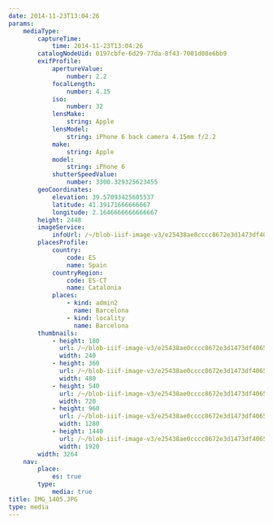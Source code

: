 ```yaml
---
date: 2014-11-23T13:04:26
params:
    mediaType:
        captureTime:
            time: 2014-11-23T13:04:26
        catalogNodeUid: 0197cbfe-6d29-77da-8f43-7001d08e6bb9
        exifProfile:
            apertureValue:
                number: 2.2
            focalLength:
                number: 4.15
            iso:
                number: 32
            lensMake:
                string: Apple
            lensModel:
                string: iPhone 6 back camera 4.15mm f/2.2
            make:
                string: Apple
            model:
                string: iPhone 6
            shutterSpeedValue:
                number: 3300.329325623455
        geoCoordinates:
            elevation: 39.57093425605537
            latitude: 41.39171666666667
            longitude: 2.1646666666666667
        height: 2448
        imageService:
            infoUrl: /~/blob-iiif-image-v3/e25438ae0cccc8672e3d1473df4065dbc89e85b9a2f7816e14d8cdf7f61e2c97/info.json
        placesProfile:
            country:
                code: ES
                name: Spain
            countryRegion:
                code: ES-CT
                name: Catalonia
            places:
                - kind: admin2
                  name: Barcelona
                - kind: locality
                  name: Barcelona
        thumbnails:
            - height: 180
              url: /~/blob-iiif-image-v3/e25438ae0cccc8672e3d1473df4065dbc89e85b9a2f7816e14d8cdf7f61e2c97/full/240%2C180/0/default.jpg
              width: 240
            - height: 360
              url: /~/blob-iiif-image-v3/e25438ae0cccc8672e3d1473df4065dbc89e85b9a2f7816e14d8cdf7f61e2c97/full/480%2C360/0/default.jpg
              width: 480
            - height: 540
              url: /~/blob-iiif-image-v3/e25438ae0cccc8672e3d1473df4065dbc89e85b9a2f7816e14d8cdf7f61e2c97/full/720%2C540/0/default.jpg
              width: 720
            - height: 960
              url: /~/blob-iiif-image-v3/e25438ae0cccc8672e3d1473df4065dbc89e85b9a2f7816e14d8cdf7f61e2c97/full/1280%2C960/0/default.jpg
              width: 1280
            - height: 1440
              url: /~/blob-iiif-image-v3/e25438ae0cccc8672e3d1473df4065dbc89e85b9a2f7816e14d8cdf7f61e2c97/full/1920%2C1440/0/default.jpg
              width: 1920
        width: 3264
    nav:
        place:
            es: true
        type:
            media: true
title: IMG_1405.JPG
type: media
---
```

